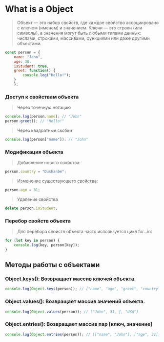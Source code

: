 # What is a Object
>Объект — это набор свойств, где каждое свойство ассоциировано с ключом (именем) и значением. Ключи — это строки (или символы), а значения могут быть любыми типами данных: числами, строками, массивами, функциями или даже другими объектами.
```js
const person = {
    name: "John",
    age: 30,
    isStudent: true,
    greet: function() {
        console.log("Hello!");
    }
    };
```
### Доступ к свойствам объекта
>Через точечную нотацию
```js
console.log(person.name); // "John"
person.greet(); // "Hello!"
```
>Через квадратные скобки
```js
console.log(person["name"]); // "John"
```
### Модификация объекта
>Добавление нового свойства:
```js
person.country = "Dushanbe";
```
>Изменение существующего свойства:
```js
person.age = 31;
```
>Удаление свойства
```js
delete person.isStudent;
```
### Перебор свойств объекта
>Для перебора свойств объекта часто используется цикл for...in:
```js
for (let key in person) {
    console.log(key, person[key]);
}
```
## Mетоды работы с объектами
### Object.keys(): Возвращает массив ключей объекта.
```js
console.log(Object.keys(person)); // ["name", "age", "greet", "country"]

```
### Object.values(): Возвращает массив значений объекта.
```js
console.log(Object.values(person)); // ["John", 31, ƒ, "USA"]
```
### Object.entries(): Возвращает массив пар [ключ, значение]
```js
console.log(Object.entries(person)); // [["name", "John"], ["age", 31], ["greet", ƒ], ["country", "USA"]]
```
